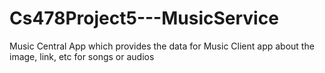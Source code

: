 # Cs478Project5---MusicService

Music Central App which provides the data for Music Client app about the image, link, etc for songs or audios
